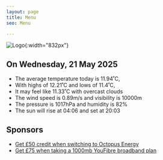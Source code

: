 ```yaml
---
layout: page
title: Menu
seo: Menu

---
```


![Logo](/images/logo.jpg){:width="832px"}

<!-- weather_marker starts -->
## On Wednesday, 21 May 2025

- The average temperature today is 11.94˚C,
- With highs of 12.21˚C and lows of 11.4˚C,
- It may feel like 11.33˚C with overcast clouds
- The wind speed is 0.89m/s and visibility is 10000m
- The pressure is 1017hPa and humidity is 82%
- The sun will rise at 04:06 and set at 20:03

<!-- weather_marker ends -->

## Sponsors

- [Get £50 credit when switching to Octopus Energy](https://bit.ly/3oD1nnS)
- [Get £75 when taking a 1000mb YouFibre broadband plan](https://aklam.io/91zWhU?)
